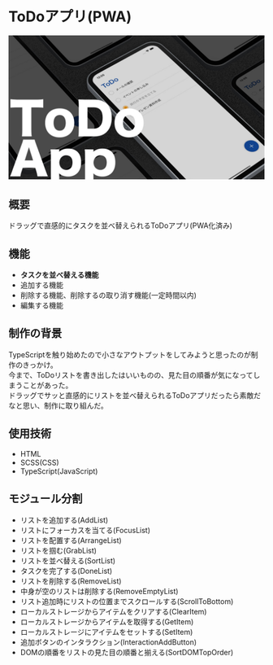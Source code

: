 # ToDoアプリ(PWA)

![ToDoアプリ](mockup.jpg)

## 概要
ドラッグで直感的にタスクを並べ替えられるToDoアプリ(PWA化済み)

## 機能
- **タスクを並べ替える機能**
- 追加する機能 
- 削除する機能、削除するの取り消す機能(一定時間以内)
- 編集する機能

## 制作の背景
TypeScriptを触り始めたので小さなアウトプットをしてみようと思ったのが制作のきっかけ。<br>
今まで、ToDoリストを書き出したはいいものの、見た目の順番が気になってしまうことがあった。<br>
ドラッグでサッと直感的にリストを並べ替えられるToDoアプリだったら素敵だなと思い、制作に取り組んだ。

## 使用技術
- HTML
- SCSS(CSS)
- TypeScript(JavaScript)

## モジュール分割
- リストを追加する(AddList)
- リストにフォーカスを当てる(FocusList)
- リストを配置する(ArrangeList)
- リストを掴む(GrabList)
- リストを並べ替える(SortList)
- タスクを完了する(DoneList)
- リストを削除する(RemoveList)
- 中身が空のリストは削除する(RemoveEmptyList)
- リスト追加時にリストの位置までスクロールする(ScrollToBottom)
- ローカルストレージからアイテムをクリアする(ClearItem)
- ローカルストレージからアイテムを取得する(GetItem)
- ローカルストレージにアイテムをセットする(SetItem)
- 追加ボタンのインタラクション(InteractionAddButton)
- DOMの順番をリストの見た目の順番と揃える(SortDOMTopOrder)




